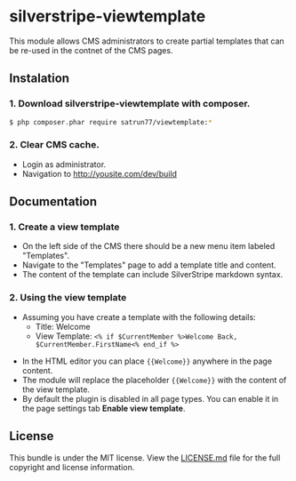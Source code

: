 silverstripe-viewtemplate
=========================

This module allows CMS administrators to create partial templates that can be re-used in the contnet of the CMS pages.

## Instalation

### 1. Download silverstripe-viewtemplate with composer.

``` bash
$ php composer.phar require satrun77/viewtemplate:*
```

### 2. Clear CMS cache.
* Login as administrator.
* Navigation to http://yousite.com/dev/build

## Documentation

### 1. Create a view template
* On the left side of the CMS there should be a new menu item labeled "Templates".
* Navigate to the "Templates" page to add a template title and content.
* The content of the template can include SilverStripe markdown syntax.

### 2. Using the view template
* Assuming you have create a template with the following details:
    - Title: Welcome
    - View Template: `<% if $CurrentMember %>Welcome Back, $CurrentMember.FirstName<% end_if %>`
- In the HTML editor you can place `{{Welcome}}` anywhere in the page content.
- The module will replace the placeholder `{{Welcome}}` with the content of the view template.
- By default the plugin is disabled in all page types. You can enable it in the page settings tab **Enable view template**.

## License

This bundle is under the MIT license. View the [LICENSE.md](LICENSE.md) file for the full copyright and license information.
